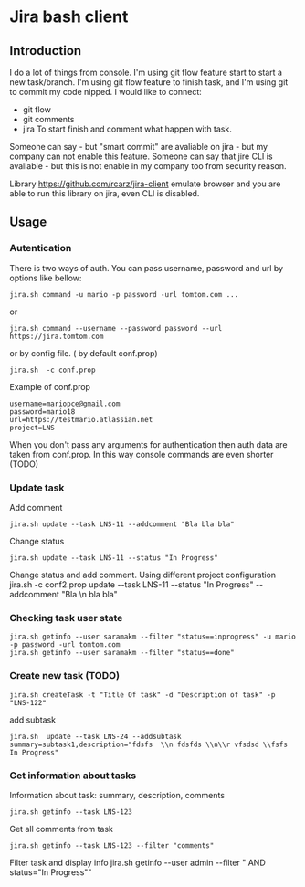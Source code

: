 # Jira bash client

## Introduction

I do a lot of things from console. I'm using git flow feature start to start a new task/branch.
I'm using git flow feature to finish task, and I'm using git to commit my code nipped.
I would like to connect:
- git flow
- git comments
- jira
To start finish and comment what happen with task.

Someone can say - but "smart commit" are avaliable on jira - but my company can not enable this feature.
Someone can say that jire CLI is avaliable - but this is not enable in my company too from security reason.

Library https://github.com/rcarz/jira-client emulate browser and you are able to run this library on jira, even CLI is
disabled.

## Usage

### Autentication

There is two ways of auth. You can pass username, password and url by options like bellow:
```
jira.sh command -u mario -p password -url tomtom.com ...
```
or
```
jira.sh command --username --password password --url https://jira.tomtom.com
```
or by config file. ( by default conf.prop)
```
jira.sh  -c conf.prop
```
Example of conf.prop
```
username=mariopce@gmail.com
password=mario18
url=https://testmario.atlassian.net
project=LNS
```
When you don't pass any arguments for authentication then auth data are taken from conf.prop. In this way console
commands are even shorter (TODO)

### Update task
Add comment
```
jira.sh update --task LNS-11 --addcomment "Bla bla bla"
```
Change status
```
jira.sh update --task LNS-11 --status "In Progress"
```
Change status and add comment. Using different project configuration
jira.sh -c conf2.prop update --task LNS-11 --status "In Progress" --addcomment "Bla  \\n bla bla"

### Checking task user state
```
jira.sh getinfo --user saramakm --filter "status==inprogress" -u mario -p password -url tomtom.com
jira.sh getinfo --user saramakm --filter "status==done"
```

### Create new task (TODO)
```
jira.sh createTask -t "Title Of task" -d "Description of task" -p "LNS-122"
```

add subtask
```
jira.sh  update --task LNS-24 --addsubtask summary=subtask1,description="fdsfs  \\n fdsfds \\n\\r vfsdsd \\fsfs In Progress"
```
### Get information about tasks

Information about task: summary, description, comments
```
jira.sh getinfo --task LNS-123
```
Get all comments from task
```
jira.sh getinfo --task LNS-123 --filter "comments"
```

Filter task and display info
jira.sh getinfo --user admin --filter " AND status=\"In Progress\""

